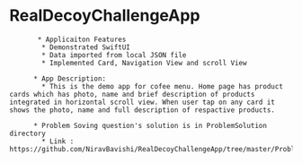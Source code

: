 # RealDecoyChallengeApp


           * Applicaiton Features
            * Demonstrated SwiftUI
            * Data imported from local JSON file
            * Implemented Card, Navigation View and scroll View

          * App Description:
            * This is the demo app for cofee menu. Home page has product cards which has photo, name and brief description of products integrated in horizontal scroll view. When user tap on any card it shows the photo, name and full description of respactive products.

          * Problem Soving question's solution is in ProblemSolution directory
            * Link : https://github.com/NiravBavishi/RealDecoyChallengeApp/tree/master/ProblemSolution/RealDecoyProbelmSolution.playground
